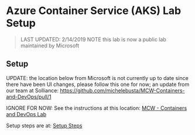 # Azure Container Service (AKS) Lab Setup

> LAST UPDATED: 2/14/2019
> NOTE this lab is now a public lab maintained by Microsoft

## Setup

UPDATE: the location below from Microsoft is not currently up to date since there have been UI changes, please follow this one for now; an update from our team at Solliance: 
https://github.com/michelebusta/MCW-Containers-and-DevOps/pull/1

IGNORE FOR NOW: See the instructions at this location:
[MCW - Containers and DevOps Lab](https://github.com/Microsoft/MCW-Containers-and-DevOps)

Setup steps are at:
[Setup Steps](https://github.com/Microsoft/MCW-Containers-and-DevOps/blob/master/Hands-on%20lab/Before%20the%20HOL%20-%20Containers%20and%20DevOps.md)
